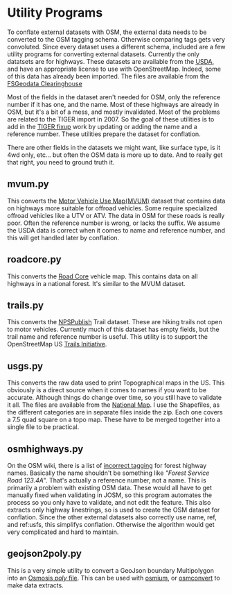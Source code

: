 # Utility Programs

To conflate external datasets with OSM, the external data needs to be
converted to the OSM tagging schema. Otherwise comparing tags gets
very convoluted. Since every dataset uses a different schema, included
are a few utility programs for converting external datasets. Currently
the only datatsets are for highways. These datasets are available from
the [USDA](https://www.usda.gov/), and have an appropriate license to
use with OpenStreetMap. Indeed, some of this data has already been
imported. The files are available from the 
[FSGeodata Clearinghouse](https://data.fs.usda.gov/geodata/edw/datasets.php?dsetCategory=transportation)

Most of the fields in the dataset aren't needed for OSM, only the
reference number if it has one, and the name. Most of these highways
are already in OSM, but it's a bit of a mess, and mostly
invalidated. Most of the problems are related to the TIGER import
in 2007. So the goal of these utilities is to add in the [TIGER
fixup](https://wiki.openstreetmap.org/wiki/TIGER_fixup) work by
updating or adding the name and a reference number. These utilities
prepare the dataset for conflation.

There are other fields in the datasets we might want, like surface
type, is it 4wd only, etc... but often the OSM data is more up to
date. And to really get that right, you need to ground truth it.

## mvum.py

This converts the [Motor Vehicle Use Map(MVUM)](https://data.fs.usda.gov/geodata/edw/edw_resources/shp/S_USA.Road_MVUM.zip) dataset that contains
data on highways more suitable for offroad vehicles. Some require
specialized offroad vehicles like a UTV or ATV. The data in OSM for
these roads is really poor. Often the reference number is wrong, or
lacks the suffix. We assume the USDA data is correct when it comes to
name and reference number, and this will get handled later by
conflation.

## roadcore.py

This converts the [Road Core](https://data.fs.usda.gov/geodata/edw/edw_resources/shp/S_USA.RoadCore_FS.zip) vehicle map. This contains data on all
highways in a national forest. It's similar to the MVUM dataset.

## trails.py

This converts the [NPSPublish](https://data.fs.usda.gov/geodata/edw/edw_resources/shp/S_USA.TrailNFS_Publish.zip) Trail dataset. These are hiking trails
not open to motor vehicles. Currently much of this dataset has empty
fields, but the trail name and reference number is useful. This
utility is to support the OpenStreetMap US [Trails Initiative](https://openstreetmap.us/our-work/trails/).

## usgs.py

This converts the raw data used to print Topographical maps in the
US. This obviously is a direct source when it comes to names if you
want to be accurate. Although things do change over time, so you still
have to validate it all. The files are available from the
[National
Map](https://prd-tnm.s3.amazonaws.com/index.html?prefix=StagedProducts/TopoMapVector/). I
use the Shapefiles, as the different categories are in separate files
inside the zip. Each one covers a 7.5 quad square on a topo map. These
have to be merged together into a single file to be practical.

## osmhighways.py

On the OSM wiki, there is a list of [incorrect
tagging](https://wiki.openstreetmap.org/wiki/United_States_roads_tagging#National_Forest_Road_System)
for forest highway names. Basically the name shouldn't be something
like *"Forest Service Road 123.4A"*. That's actually a reference
number, not a name. This is primarily a problem with existing OSM
data. These would all have to get manually fixed when validating in
JOSM, so this program automates the process so you only have to
validate, and not edit the feature. This also extracts only highway
linestrings, so is used to create the OSM dataset for
conflation. Since the other external datasets also correctly use
name, ref, and ref:usfs, this simplifys conflation. Otherwise the
algorithm would get very complicated and hard to maintain.

## geojson2poly.py

This is a very simple utility to convert a GeoJson boundary
Multipolygon into an [Osmosis *poly* file](https://wiki.openstreetmap.org/wiki/Osmosis/Polygon_Filter_File_Format). This can be used with
[osmium](https://wiki.openstreetmap.org/wiki/Osmium), or
[osmconvert](https://wiki.openstreetmap.org/wiki/Osmconvert) to make
data extracts.

